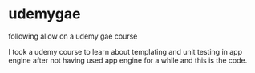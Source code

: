 udemygae
========

following allow on a udemy gae course

I took a udemy course to learn about templating and unit testing in app engine after not having used app engine for a while
and this is the code. 
